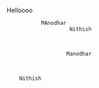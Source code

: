 Helloooo


               MAnodhar
	                    Nithish



			           Manodhar



		Nithish
